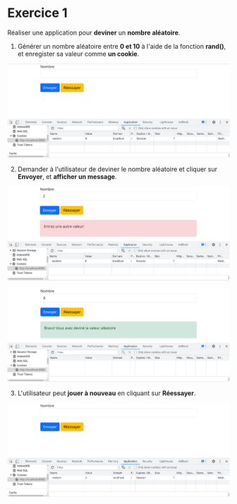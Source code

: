 # Exercice 1
Réaliser une application pour **deviner** un **nombre aléatoire**.

1. Générer un nombre aléatoire entre **0 et 10** à l'aide de la fonction **rand()**, et enregister sa valeur comme **un cookie**.

![Exercice 1-1](screenshots/ex1-1.png)

2. Demander à l'utilisateur de deviner le nombre aléatoire et cliquer sur **Envoyer**, et **afficher un message**.

![Exercice 1-2](screenshots/ex1-2.png)

![Exercice 1-3](screenshots/ex1-3.png)

3. L'utilisateur peut **jouer à nouveau** en cliquant sur **Réessayer**.

![Exercice 1-4](screenshots/ex1-4.png)
